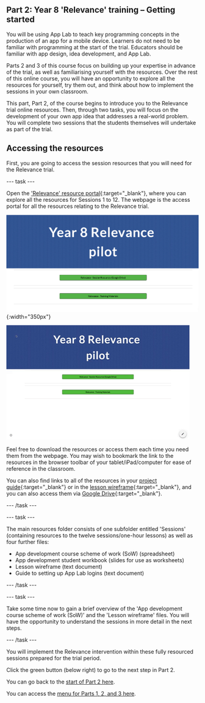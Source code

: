 ## Part 2: Year 8 'Relevance' training – Getting started
You will be using App Lab to teach key programming concepts in the production of an app for a mobile device. Learners do not need to be familiar with programming at the start of the trial. Educators should be familiar with app design, idea development, and App Lab. 

Parts 2 and 3 of this course focus on building up your expertise in advance of the trial, as well as familiarising yourself with the resources. Over the rest of this online course, you will have an opportunity to explore all the resources for yourself, try them out, and think about how to implement the sessions in your own classroom.

This part, Part 2, of the course begins to introduce you to the Relevance trial online resources. Then, through two tasks, you will focus on the development of your own app idea that addresses a real-world problem. You will complete two sessions that the students themselves will undertake as part of the trial. 

## Accessing the resources
First, you are going to access the session resources that you will need for the Relevance trial. 

--- task ---

Open the ['Relevance' resource portal](https://ncce.io/relevance-pilot){:target="_blank"}, where you can explore all the resources for Sessions 1 to 12. The webpage is the access portal for all the resources relating to the Relevance trial.

![Modelling access webpage](images/relevance-Webpage.png){:width="350px"}

![Modelling access webpage](images/relevance-WebpageAccess.gif)

Feel free to download the resources or access them each time you need them from the webpage. You may wish to bookmark the link to the resources in the browser toolbar of your tablet/iPad/computer for ease of reference in the classroom. 

You can also find links to all of the resources in your [project guide](https://ncce.io/xiv8pO){:target="_blank"} or in the [lesson wireframe](https://ncce.io/4PM6um){:target="_blank"}, and you can also access them via [Google Drive](https://ncce.io/KNDNJR){:target="_blank"}.

--- /task ---

--- task ---

The main resources folder consists of one subfolder entitled 'Sessions' (containing resources to the twelve sessions/one-hour lessons) as well as four further files: 
+ App development course scheme of work (SoW) (spreadsheet)
+ App development student workbook (slides for use as worksheets)
+ Lesson wireframe (text document)
+ Guide to setting up App Lab logins (text document)

--- /task ---

--- task ---

Take some time now to gain a brief overview of the 'App development course scheme of work (SoW)' and the 'Lesson wireframe' files. You will have the opportunity to understand the sessions in more detail in the next steps.

--- /task ---

You will implement the Relevance intervention within these fully resourced sessions prepared for the trial period.

Click the green button (below right) to go to the next step in Part 2.

You can go back to the [start of Part 2 here](https://projects.raspberrypi.org/en/projects/Year8-RelevanceTraining-Part2-GBICi4).

You can access the [menu for Parts 1, 2, and 3 here](https://projects.raspberrypi.org/en/pathways/year8-relevancetraining-gbici4).
